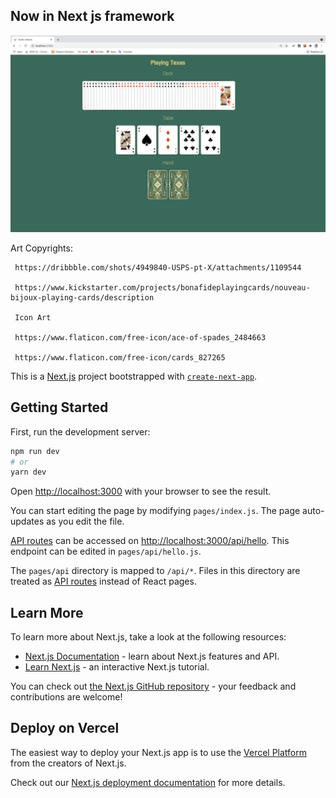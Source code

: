 ## Now in Next js framework

![ScreenShot](https://github.com/Monicavila/g6-Rockstarts-ReactCards/blob/b359db37804cd563f419c1b12a187ba46edabfb5/components/card/images/Screen%20Shot%202021-06-29%20at%2019.52.24.png)

Art Copyrights:

     https://dribbble.com/shots/4949840-USPS-pt-X/attachments/1109544
     
     https://www.kickstarter.com/projects/bonafideplayingcards/nouveau-bijoux-playing-cards/description
     
     Icon Art
     
     https://www.flaticon.com/free-icon/ace-of-spades_2484663

     https://www.flaticon.com/free-icon/cards_827265
     

This is a [Next.js](https://nextjs.org/) project bootstrapped with [`create-next-app`](https://github.com/vercel/next.js/tree/canary/packages/create-next-app).

## Getting Started

First, run the development server:

```bash
npm run dev
# or
yarn dev
```

Open [http://localhost:3000](http://localhost:3000) with your browser to see the result.

You can start editing the page by modifying `pages/index.js`. The page auto-updates as you edit the file.

[API routes](https://nextjs.org/docs/api-routes/introduction) can be accessed on [http://localhost:3000/api/hello](http://localhost:3000/api/hello). This endpoint can be edited in `pages/api/hello.js`.

The `pages/api` directory is mapped to `/api/*`. Files in this directory are treated as [API routes](https://nextjs.org/docs/api-routes/introduction) instead of React pages.

## Learn More

To learn more about Next.js, take a look at the following resources:

- [Next.js Documentation](https://nextjs.org/docs) - learn about Next.js features and API.
- [Learn Next.js](https://nextjs.org/learn) - an interactive Next.js tutorial.

You can check out [the Next.js GitHub repository](https://github.com/vercel/next.js/) - your feedback and contributions are welcome!

## Deploy on Vercel

The easiest way to deploy your Next.js app is to use the [Vercel Platform](https://vercel.com/new?utm_medium=default-template&filter=next.js&utm_source=create-next-app&utm_campaign=create-next-app-readme) from the creators of Next.js.

Check out our [Next.js deployment documentation](https://nextjs.org/docs/deployment) for more details.

